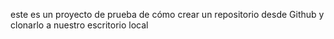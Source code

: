 este es un proyecto de prueba de cómo crear un repositorio desde Github y clonarlo a nuestro escritorio local